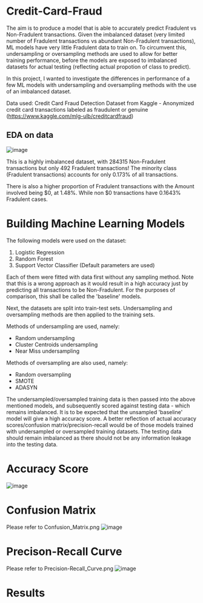 # Credit-Card-Fraud
The aim is to produce a model that is able to accurately predict Fradulent vs Non-Fradulent transactions. Given the imbalanced dataset (very limited number of Fradulent transactions vs abundant Non-Fradulent transactions), ML models have very little Fradulent data to train on. To circumvent this, undersampling or oversampling methods are used to allow for better training performance, before the models are exposed to imbalanced datasets for actual testing (reflecting actual propotion of class to predict).


In this project, I wanted to investigate the differences in performance of a few ML models with undersampling and oversampling methods with the use of an imbalanced dataset. 


Data used: Credit Card Fraud Detection Dataset from Kaggle - Anonymized credit card transactions labeled as fraudulent or genuine (https://www.kaggle.com/mlg-ulb/creditcardfraud)

## EDA on data
![image](https://user-images.githubusercontent.com/75196868/110233997-efb3e980-7f62-11eb-928d-b68fc4b58d42.png)


This is a highly imbalanced dataset, with 284315 Non-Fradulent transactions but only 492 Fradulent transactions! The minority class (Fradulent transactions) accounts for only 0.173% of all transactions.


There is also a higher proportion of Fradulent transactions with the Amount involved being $0, at 1.48%. 
While non $0 transactions have 0.1643% Fradulent cases.

# Building Machine Learning Models
The following models were used on the dataset:
1. Logistic Regression
2. Random Forest
3. Support Vector Classifier
(Default parameters are used)


Each of them were fitted with data first without any sampling method. Note that this is a wrong approach as it would result in a high accuracy just by predicting all transactions to be Non-Fradulent. For the purposes of comparison, this shall be called the 'baseline' models. 


Next, the datasets are split into train-test sets. Undersampling and oversampling methods are then applied to the training sets.


Methods of undersampling are used, namely:
- Random undersampling
- Cluster Centroids undersampling
- Near Miss undersampling


Methods of oversampling are also used, namely:
- Random oversampling
- SMOTE
- ADASYN


The undersampled/oversampled training data is then passed into the above mentioned models, and subsequently scored against testing data - which remains imbalanced.
It is to be expected that the unsampled 'baseline' model will give a high accuracy score. A better reflection of actual accuracy scores/confusion matrix/precision-recall would be of those models trained with undersampled or oversampled training datasets. The testing data should remain imbalanced as there should not be any information leakage into the testing data.

# Accuracy Score
![image](https://user-images.githubusercontent.com/75196868/110236284-e67d4980-7f6f-11eb-806d-d71bb02e7f17.png)

# Confusion Matrix
Please refer to Confusion_Matrix.png
![image](https://user-images.githubusercontent.com/75196868/110236576-796ab380-7f71-11eb-8dbf-5ff4f96577b6.png)

# Precison-Recall Curve
Please refer to Precision-Recall_Curve.png
![image](https://user-images.githubusercontent.com/75196868/110239140-7b883e80-7f80-11eb-8a87-d53181780c80.png)

# Results
